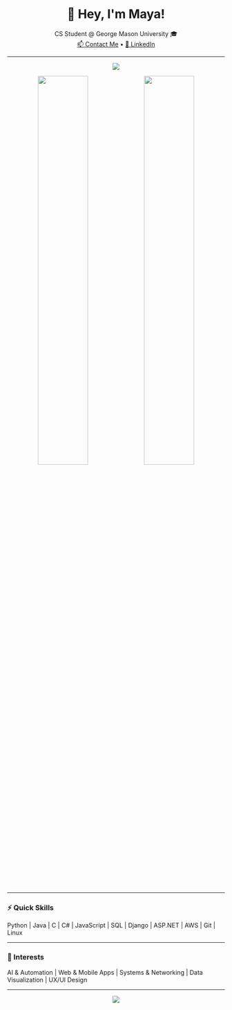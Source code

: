 <h1 align="center">👋 Hey, I'm Maya!</h1>

<p align="center">
  CS Student @ George Mason University 🎓<br>
  <a href="mailto:mayaguragain.mg@gmail.com">📫 Contact Me</a> • 
  <a href="https://www.linkedin.com/in/maya-guragain/">🔗 LinkedIn</a>
</p>

---

<p align="center">
  <img src="https://readme-typing-svg.herokuapp.com?font=Fira+Code&duration=3000&pause=500&color=00C8FF&center=true&vCenter=true&width=400&lines=Code.+Create.+Collaborate.;Debug.+Deploy.+Repeat."/>
</p>

<p align="center">
  <img src="https://github-readme-stats.vercel.app/api?username=mayaguragain&show_icons=true&theme=dracula&hide_title=true" width="48%"/>
  <img src="https://github-readme-stats.vercel.app/api/top-langs/?username=mayaguragain&layout=compact&theme=dracula" width="48%"/>
</p>

---

### ⚡ Quick Skills

Python | Java | C | C# | JavaScript | SQL | Django | ASP.NET | AWS | Git | Linux

---

### 🚀 Interests

AI & Automation | Web & Mobile Apps | Systems & Networking | Data Visualization | UX/UI Design

---

<p align="center">
  <img src="https://readme-typing-svg.herokuapp.com?font=Fira+Code&duration=3000&pause=400&color=FF61DA&center=true&vCenter=true&width=350&lines=Let%27s+build+cool+stuff!;Open+to+collabs+and+chats!" />
</p>
